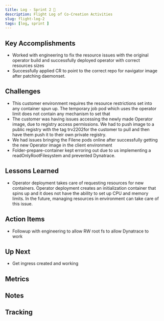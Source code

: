 ```yaml
---
title: Log - Sprint 2 🛫
description: Flight Log of Co-Creation Activities
slug: flight-log-2
tags: [log, sprint ]
---
```


## Key Accomplishments
- Worked with engineering to fix the resource issues with the original operator build and successfully deployed operator with correct resources sizes
- Successfully applied CR to point to the correct repo for navigator image after patching daemonset.

## Challenges
- This customer environment requires the resource restrictions set into any container spun up. The temporary job pod which uses the operator limit does not contain any mechanism to set that
- The customer was having issues accessing the newly made Operator image, due to registry access permissions. We had to push image to a public registry with the tag trv2202for the customer to pull and then have them push it to their own private registry.
- We had issues bringing the Filene pods online after successfully getting the new Operator image in the client environment
- Folder-prepare-container kept erroring out due to us implementing a readOnlyRootFilesystem and prevented Dynatrace.

## Lessons Learned
- Operator deployment takes care of requesting resources for new containers. Operator deployment creates an initialization container that spins up and it does not have the ability to set up CPU and memory limits. In the future, managing resources in environment can take care of this issue.

## Action Items
- Followup with engineering to allow RW root fs to allow Dynatrace to work

## Up Next
- Get ingress created and working

## Metrics

## Notes

## Tracking






